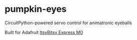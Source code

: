 # pumpkin-eyes
CircuitPython-powered servo control for animatronic eyeballs

Built for Adafruit [ItsyBitsy Express M0](https://www.adafruit.com/product/3727)
